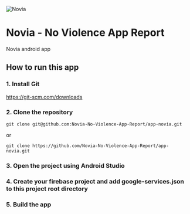 ![Novia](https://github.com/Novia-No-Violence-App-Report/app-novia/actions/workflows/file.yml/badge.svg)

# Novia - No Violence App Report

Novia android app

## How to run this app

### 1. Install Git

https://git-scm.com/downloads

### 2. Clone the repository

```
git clone git@github.com:Novia-No-Violence-App-Report/app-novia.git
```

or

```
git clone https://github.com/Novia-No-Violence-App-Report/app-novia.git
```

### 3. Open the project using Android Studio

### 4. Create your firebase project and add google-services.json to this project root directory

### 5. Build the app